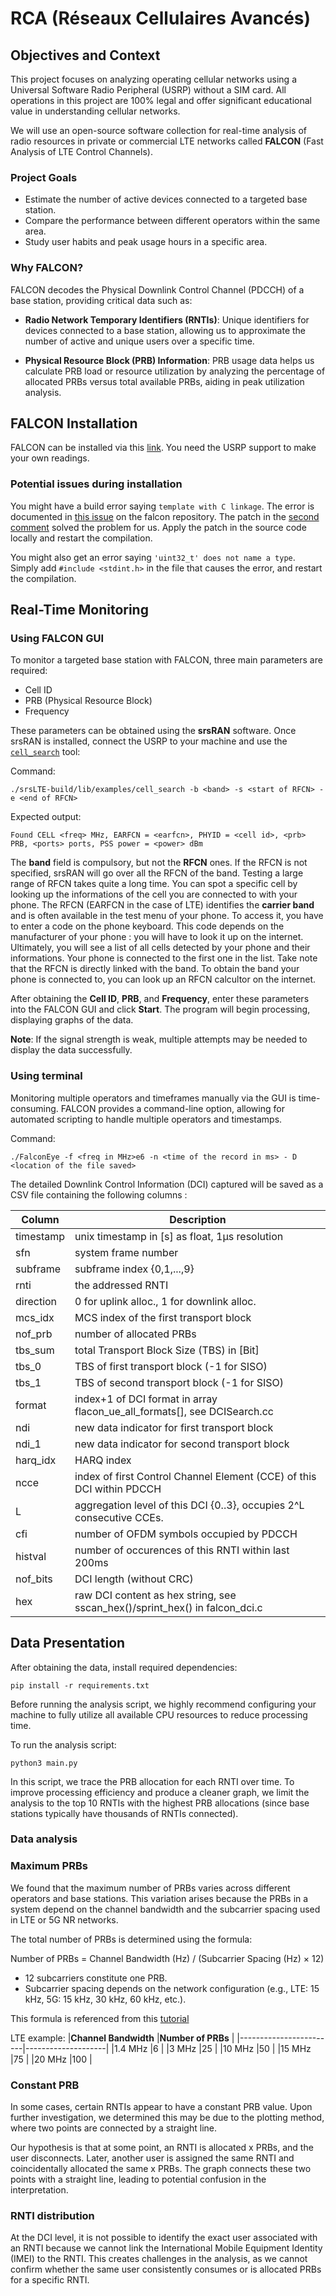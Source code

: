 # RCA (Réseaux Cellulaires Avancés)

## Objectives and Context

This project focuses on analyzing operating cellular networks using a Universal Software Radio Peripheral (USRP) without a SIM card. All operations in this project are 100% legal and offer significant educational value in understanding cellular networks.

We will use an open-source software collection for real-time analysis of radio resources in private or commercial LTE networks called **FALCON** (Fast Analysis of LTE Control Channels).

### Project Goals
- Estimate the number of active devices connected to a targeted base station.
- Compare the performance between different operators within the same area.
- Study user habits and peak usage hours in a specific area.

### Why FALCON?
FALCON decodes the Physical Downlink Control Channel (PDCCH) of a base station, providing critical data such as:

- **Radio Network Temporary Identifiers (RNTIs)**: Unique identifiers for devices connected to a base station, allowing us to approximate the number of active and unique users over a specific time.

- **Physical Resource Block (PRB) Information**: PRB usage data helps us calculate PRB load or resource utilization by analyzing the percentage of allocated PRBs versus total available PRBs, aiding in peak utilization analysis.

## FALCON Installation
FALCON can be installed via this [link](https://github.com/falkenber9/falcon?tab=readme-ov-file#installation). You need the USRP support to make your own readings.

### Potential issues during installation

You might have a build error saying `template with C linkage`. The error is documented in [this issue](https://github.com/falkenber9/falcon/issues/8) on the falcon repository. The patch in the [second comment](https://github.com/falkenber9/falcon/issues/8#issuecomment-1761451546) solved the problem for us. Apply the patch in the source code locally and restart the compilation.

You might also get an error saying `'uint32_t' does not name a type`. Simply add `#include <stdint.h>` in the file that causes the error, and restart the compilation.

## Real-Time Monitoring
### Using FALCON GUI

To monitor a targeted base station with FALCON, three main parameters are required:
- Cell ID
- PRB (Physical Resource Block)
- Frequency

These parameters can be obtained using the **srsRAN** software. Once srsRAN is installed, connect the USRP to your machine and use the [`cell_search`](https://github.com/srsran/srsRAN_4G/blob/master/lib/examples/cell_search.c) tool:

Command:

`./srsLTE-build/lib/examples/cell_search -b <band> -s <start of RFCN> -e <end of RFCN>`

Expected output:

`Found CELL <freq> MHz, EARFCN = <earfcn>, PHYID = <cell id>, <prb> PRB, <ports> ports, PSS power = <power> dBm`

The **band** field is compulsory, but not the **RFCN** ones. If the RFCN is not specified, srsRAN will go over all the RFCN of the band.
Testing a large range of RFCN takes quite a long time. You can spot a specific cell by looking up the informations of the cell you are connected to with your phone. 
The RFCN (EARFCN in the case of LTE) identifies the **carrier band** and is often available in the test menu of your phone. To access it, you have to enter a code on the phone keyboard. This code depends on the manufacturer of your phone : you will have to look it up on the internet. Ultimately, you will see a list of all cells detected by your phone and their informations. Your phone is connected to the first one in the list.
Take note that the RFCN is directly linked with the band. To obtain the band your phone is connected to, you can look up an RFCN calcultor on the internet. 

After obtaining the **Cell ID**, **PRB**, and **Frequency**, enter these parameters into the FALCON GUI and click **Start**. The program will begin processing, displaying graphs of the data.

**Note**: If the signal strength is weak, multiple attempts may be needed to display the data successfully.


### Using terminal
Monitoring multiple operators and timeframes manually via the GUI is time-consuming. FALCON provides a command-line option, allowing for automated scripting to handle multiple operators and timestamps.

Command:

`./FalconEye -f <freq in MHz>e6 -n <time of the record in ms> - D <location of the file saved>`

The detailed Downlink Control Information (DCI) captured will be saved as a CSV file containing the following columns :

|**Column**   |**Description**                                                            |
|-------------|---------------------------------------------------------------------------|
|timestamp    |unix timestamp in [s] as float, 1µs resolution                             |
|sfn          |system frame number                                                        |
|subframe     |subframe index {0,1,...,9}                                                 |
|rnti         |the addressed RNTI                                                         |
|direction    |0 for uplink alloc., 1 for downlink alloc.                                 |
|mcs_idx      |MCS index of the first transport block                                     |
|nof_prb      |number of allocated PRBs                                                   |
|tbs_sum      |total Transport Block Size (TBS) in [Bit]                                  |
|tbs_0        |TBS of first transport block (-1 for SISO)                                 |
|tbs_1        |TBS of second transport block (-1 for SISO)                                |
|format       |index+1 of DCI format in array flacon_ue_all_formats[], see DCISearch.cc   |
|ndi          |new data indicator for first transport block                               |
|ndi_1        |new data indicator for second transport block                              |
|harq_idx     |HARQ index                                                                 |
|ncce         |index of first Control Channel Element (CCE) of this DCI within PDCCH      |
|L            |aggregation level of this DCI {0..3}, occupies 2^L consecutive CCEs.       |
|cfi          |number of OFDM symbols occupied by PDCCH                                   |
|histval      |number of occurences of this RNTI within last 200ms                        |
|nof_bits     |DCI length (without CRC)                                                   |
|hex          |raw DCI content as hex string, see sscan_hex()/sprint_hex() in falcon_dci.c|




## Data Presentation

After obtaining the data, install required dependencies:

`pip install -r requirements.txt`


Before running the analysis script, we highly recommend configuring your machine to fully utilize all available CPU resources to reduce processing time.

To run the analysis script:

`python3 main.py`


In this script, we trace the PRB allocation for each RNTI over time. To improve processing efficiency and produce a cleaner graph, we limit the analysis to the top 10 RNTIs with the highest PRB allocations (since base stations typically have thousands of RNTIs connected).

### Data analysis

### Maximum PRBs

We found that the maximum number of PRBs varies across different operators and base stations. This variation arises because the PRBs in a system depend on the channel bandwidth and the subcarrier spacing used in LTE or 5G NR networks.

The total number of PRBs is determined using the formula:

Number of PRBs = Channel Bandwidth (Hz) / (Subcarrier Spacing (Hz) × 12)
 
- 12 subcarriers constitute one PRB.
- Subcarrier spacing depends on the network configuration (e.g., LTE: 15 kHz, 5G: 15 kHz, 30 kHz, 60 kHz, etc.).

This formula is referenced from this [tutorial](https://www.techtrained.com/lte_prbs_calculation/)

LTE example:
|**Channel Bandwidth**   |**Number of PRBs**  |
|------------------------|--------------------|
|1.4 MHz                 |6                   |
|3 MHz                   |25                  |
|10 MHz                  |50                  |
|15 MHz                  |75                  |
|20 MHz                  |100                 |


### Constant PRB
In some cases, certain RNTIs appear to have a constant PRB value. Upon further investigation, we determined this may be due to the plotting method, where two points are connected by a straight line.

Our hypothesis is that at some point, an RNTI is allocated x PRBs, and the user disconnects. Later, another user is assigned the same RNTI and coincidentally allocated the same x PRBs. The graph connects these two points with a straight line, leading to potential confusion in the interpretation.


### RNTI distribution
At the DCI level, it is not possible to identify the exact user associated with an RNTI because we cannot link the International Mobile Equipment Identity (IMEI) to the RNTI. This creates challenges in the analysis, as we cannot confirm whether the same user consistently consumes or is allocated PRBs for a specific RNTI.
